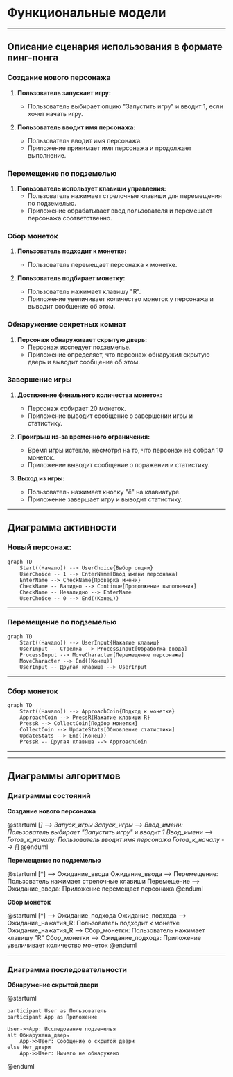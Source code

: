 # Функциональные модели
-----------------------------------------------------

## Описание сценария использования в формате пинг-понга 

### Создание нового персонажа

1. **Пользователь запускает игру:**
   - Пользователь выбирает опцию "Запустить игру" и вводит 1, если хочет начать игру.

2. **Пользователь вводит имя персонажа:**
   - Пользователь вводит имя персонажа.
   - Приложение принимает имя персонажа и продолжает выполнение.

### Перемещение по подземелью

1. **Пользователь использует клавиши управления:**
   - Пользователь нажимает стрелочные клавиши для перемещения по подземелью.
   - Приложение обрабатывает ввод пользователя и перемещает персонажа соответственно.

### Сбор монеток

1. **Пользователь подходит к монетке:**
   - Пользователь перемещает персонажа к монетке.
   
2. **Пользователь подбирает монетку:**
   - Пользователь нажимает клавишу "R".
   - Приложение увеличивает количество монеток у персонажа и выводит сообщение об этом.

### Обнаружение секретных комнат

1. **Персонаж обнаруживает скрытую дверь:**
   - Персонаж исследует подземелье.
   - Приложение определяет, что персонаж обнаружил скрытую дверь и выводит сообщение об этом.

### Завершение игры

1. **Достижение финального количества монеток:**
   - Персонаж собирает 20 монеток.
   - Приложение выводит сообщение о завершении игры и статистику.
   
2. **Проигрыш из-за временного ограничения:**
   - Время игры истекло, несмотря на то, что персонаж не собрал 10 монеток.
   - Приложение выводит сообщение о поражении и статистику.
   
3. **Выход из игры:**
   - Пользователь нажимает кнопку "ё" на клавиатуре.
   - Приложение завершает игру и выводит статистику.
	
---------------------------------------------------------------------
## Диаграмма активности


### Новый персонаж:

```mermaid
graph TD
    Start((Начало)) --> UserChoice{Выбор опции}
    UserChoice -- 1 --> EnterName[Ввод имени персонажа]
    EnterName --> CheckName{Проверка имени}
    CheckName -- Валидно --> Continue[Продолжение выполнения]
    CheckName -- Невалидно --> EnterName
    UserChoice -- 0 --> End((Конец))
```
---------------------------------------------------------------------
### Перемещение по подземелью

```mermaid
graph TD
    Start((Начало)) --> UserInput{Нажатие клавиш}
    UserInput -- Стрелка --> ProcessInput[Обработка ввода]
    ProcessInput --> MoveCharacter[Перемещение персонажа]
    MoveCharacter --> End((Конец))
    UserInput -- Другая клавиша --> UserInput

```
---------------------------------------------------------------------
### Сбор монеток

```mermaid
graph TD
    Start((Начало)) --> ApproachCoin{Подход к монетке}
    ApproachCoin --> PressR{Нажатие клавиши R}
    PressR --> CollectCoin[Подбор монетки]
    CollectCoin --> UpdateStats[Обновление статистики]
    UpdateStats --> End((Конец))
    PressR -- Другая клавиша --> ApproachCoin
```
---------------------------------------------------------------------
---------------------------------------------------------------------

## Диаграммы алгоритмов

### Диаграммы состояний 

**Создание нового персонажа**

@startuml
[*] --> Запуск_игры
Запуск_игры --> Ввод_имени: Пользователь выбирает "Запустить игру" и вводит 1
Ввод_имени --> Готов_к_началу: Пользователь вводит имя персонажа
Готов_к_началу --> [*]
@enduml

**Перемещение по подземелью**

@startuml
[*] --> Ожидание_ввода
Ожидание_ввода --> Перемещение: Пользователь нажимает стрелочные клавиши
Перемещение --> Ожидание_ввода: Приложение перемещает персонажа
@enduml

**Сбор монеток**

@startuml
[*] --> Ожидание_подхода
Ожидание_подхода --> Ожидание_нажатия_R: Пользователь подходит к монетке
Ожидание_нажатия_R --> Сбор_монетки: Пользователь нажимает клавишу "R"
Сбор_монетки --> Ожидание_подхода: Приложение увеличивает количество монеток
@enduml

---------------------------------------------------------------------

### Диаграмма последовательности

**Обнаружение скрытой двери**

@startuml

    participant User as Пользователь
    participant App as Приложение

    User->>App: Исследование подземелья
    alt Обнаружена_дверь
        App->>User: Сообщение о скрытой двери
    else Нет_двери
        App->>User: Ничего не обнаружено
@enduml
